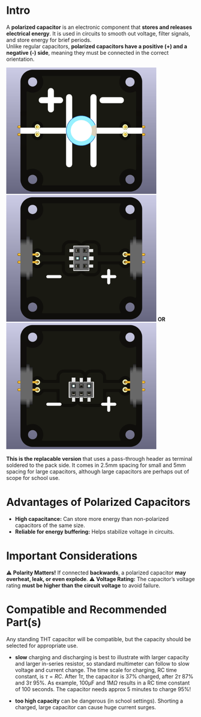 # Intro  
A **polarized capacitor** is an electronic component that **stores and releases electrical energy**. It is used in circuits to smooth out voltage, filter signals, and store energy for brief periods.  
Unlike regular capacitors, **polarized capacitors have a positive (+) and a negative (-) side**, meaning they must be connected in the correct orientation.  

<img src="component_capacitor_THT_2.5mm-spacing_replacable_SMT_TOP.png" alt="Circuit Diagram" width="400"> <img src="component_capacitor_THT_2.5mm-spacing_replacable_SMT_BOTTOM.png" alt="Circuit Diagram" width="400"> **OR** <img src="component_capacitor_THT_5mm-spacing_replacable_SMT_BOTTOM.png" alt="Circuit Diagram" width="400">

**This is the replacable version** that uses a pass-through header as terminal soldered to the pack side. It comes in 2.5mm spacing for small and 5mm spacing for large capacitors, although large capacitors are perhaps out of scope for school use.


# Advantages of Polarized Capacitors  
* **High capacitance:** Can store more energy than non-polarized capacitors of the same size.  
* **Reliable for energy buffering:** Helps stabilize voltage in circuits.  

# Important Considerations  

⚠️ **Polarity Matters!** If connected **backwards**, a polarized capacitor **may overheat, leak, or even explode**. 
⚠️ **Voltage Rating:** The capacitor’s voltage rating **must be higher than the circuit voltage** to avoid failure. 

# Compatible and Recommended Part(s)  
Any standing THT capacitor will be compatible, but the capacity should be selected for appropriate use.

* **slow** charging and discharging is best to illustrate with larger capacity and larger in-series resistor, so standard multimeter can follow to slow voltage and current change. The time scale for charging, RC time constant, is $\tau = RC$. After $1\tau$, the capacitor is 37% charged, after $2\tau$ 87% and $3\tau$ 95%. As example, $100 \text{µF}$ and $1 \text{M}\Omega$ results in a RC time constant of 100 seconds. The capacitor needs approx 5 minutes to charge 95%!

* **too high capacity** can be dangerous (in school settings). Shorting a charged, large capacitor can cause huge current surges. 
